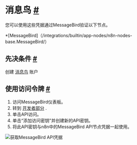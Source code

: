 


 消息鸟
 [#](#messagebird "永久链接")
=================================================



 您可以使用这些凭据通过MessageBird验证以下节点。
 


*[MessageBird]（/integrations/builtin/app-nodes/n8n-nodes-base.MessageBird/）



 先决条件
 [#](#先决条件 "永久链接")
-----------------------------------------------------



 创建
 [消息鸟](https://www.messagebird.com/en/) 
 账户
 



 使用访问令牌
 [#](#使用访问令牌 "永久链接")
---------------------------------------------------------------


1. 访问MessageBird仪表板。
2. 转到
 [开发者部分](https://dashboard.messagebird.com/en/developers/access) 
 .
3. 单击API访问。
4. 单击“添加访问密钥”并创建新的API密钥。
5. 将此API密钥与n8n中的MessageBird API节点凭据一起使用。



![获取MessageBird API凭据](https://d33wubrfki0l68.cloudfront.net/bbd29a69035734ee0bab4dff8a39de52c8193199/3973c/_images/integrations/builtin/credentials/messagebird/using-access-token.gif)





